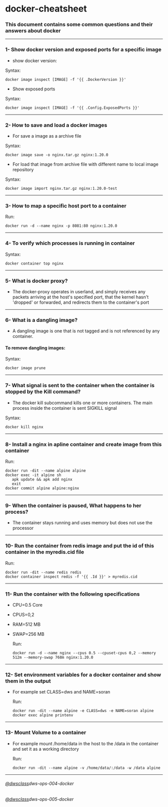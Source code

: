# docker-cheatsheet
### This document contains some common questions and their answers about docker
---
### 1- Show docker version and exposed ports for a specific image
* show docker version:

 Syntax:
 
    docker image inspect [IMAGE] -f '{{ .DockerVersion }}'
    
* Show exposed ports

 Syntax:
  
    docker image inspect [IMAGE] -f '{{ .Config.ExposedPorts }}' 
  
---
### 2- How to save and load a docker images

* For save a image as a archive file

 Syntax:
 
    docker image save -o nginx.tar.gz nginx:1.20.0
    
* For load that image from archive file with different name to local image repository

 Syntax:
 
    docker image import nginx.tar.gz nginx:1.20.0-test
    
---
### 3- How to map a specific host port to a container

 Run:
      
    docker run -d --name nginx -p 8081:80 nginx:1.20.0
     
---
### 4- To verify which processes is running in container

 Syntax:
  
    docker container top nginx
---
### 5- What is docker proxy?
* The docker-proxy operates in userland, and simply receives any packets arriving at the host's specified port, that the kernel hasn't 'dropped' or forwarded, and redirects them to the container's port
---
### 6- What is a dangling image? 

* A dangling image is one that is not tagged and is not referenced by any container.
#### To remove dangling images:

 Syntax:
  
    docker image prune
---
### 7- What signal is sent to the container when the container is stopped by the Kill command?

* The docker kill subcommand kills one or more containers. The main process inside the container is sent SIGKILL signal

 Syntax:
  
    docker kill nginx
---
### 8- Install a nginx in apline container and create image from this container

 Run:
 
    docker run -dit --name alpine alpine
    docker exec -it alpine sh
       apk update && apk add nginx
       exit
    docker commit alpine alpine:nginx
---
### 9- When the container is paused, What happens to her process?
* The container stays running and uses memory but does not use the processor
---
### 10- Run the container from redis image and put the id of this container in the myredis.cid file

  Run:
  
    docker run -dit --name redis redis
    docker container inspect redis -f '{{ .Id }}' > myredis.cid
---
### 11- Run the container with the following specifications
* CPU=0.5 Core
* CPUS=0,2
* RAM=512 MB
* SWAP=256 MB  

  Run:
  
      docker run -d --name nginx --cpus 0.5 --cpuset-cpus 0,2 --memory 512m --memory-swap 768m nginx:1.20.0
---
### 12- Set environment variables for a docker container and show them in the output
* For example set CLASS=dws and NAME=soran
 
  Run:
  
      docker run -dit --name alpine -e CLASS=dws -e NAME=soran alpine
      docker exec alpine printenv
---
### 13- Mount Volume to a container
* For example mount /home/data in the host to the /data in the container and set it as a working directory

  Run:
  
      docker run -dit --name alpine -v /home/data/:/data -w /data alpine
---
###### [@dwsclass](https://github.com/dwsclass)dws-ops-004-docker
###### [@dwsclass](https://github.com/dwsclass)dws-ops-005-docker

     
